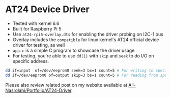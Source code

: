 # AT24 Device Driver

- Tested with kernel 6.6
- Built for Raspberry Pi 5
- Use `at24-rpi5-overlay.dts` for enabling the driver probing on I2C-1 bus
- Overlay includes the `compatible` for linux kernel's AT24 official device driver for testing, as well
- `app.c` is a simple C program to showcase the driver usage
- For testing, you're able to use `dd(1)` with `skip` and `seek` to do I/O on specific address.

```bash
dd if=input  of=/dev/eeprom0 seek=3 bs=1 count=5 # For writing to specific address
dd if=/dev/eeprom0 of=output skip=3 bs=1 count=5 # For reading from specific address
```

Please also review related post on my website available at [Ali-Nasrolahi/Portfolio/AT24-Driver](https://ali-nasrolahi.github.io/portfolio/at24-driver/).
